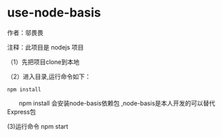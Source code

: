# use-node-basis
作者：邬畏畏

注释：此项目是 nodejs 项目

（1）先把项目clone到本地

（2）进入目录,运行命令如下：

    npm install
    
    npm install 会安装node-basis依赖包 ,node-basis是本人开发的可以替代Express包
    
    
 (3)运行命令 
    npm start
    
